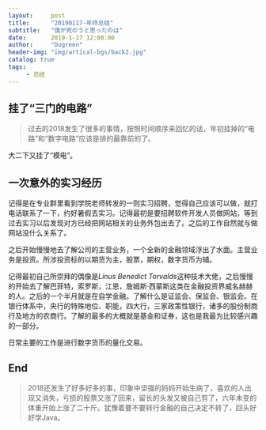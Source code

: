 ```yaml
---
layout:     post
title:      "20190117-年终总结"
subtitle:   "僕が死のうと思ったのは"
date:       2019-1-17 12:00:00
author:     "Dugreen"
header-img: "img/artical-bgs/back2.jpg"
catalog: true
tags:
     - 总结
---
```


## 挂了“三门的电路”

> 过去的2018发生了很多的事情，按照时间顺序来回忆的话，年初挂掉的“电路”和“数字电路”应该是排的最靠前的了。

大二下又挂了“模电”。

## 一次意外的实习经历

记得是在专业群里看到学院老师转发的一则实习招聘，觉得自己应该可以做，就打电话联系了一下，约好暑假去实习。记得最初是要招聘软件开发人员做网站，等到过去实习以后发现对方已经把网站相关的业务外包出去了。之后的工作自然就与做网站没什么关系了。

之后开始慢慢地去了解公司的主营业务，一个全新的金融领域浮出了水面。主营业务是投资。所涉投资标的以期货为主，股票，期权，数字货币为辅。

记得最初自己所崇拜的偶像是*Linus Benedict Torvalds*这种技术大佬，之后慢慢的开始去了解巴菲特，索罗斯，江恩，詹姆斯·西蒙斯这类在金融投资界威名赫赫的人。之后的一个半月就是在自学金融。了解什么是证监会、保监会、银监会。在银行体系中，央行的特殊地位、职能，四大行，三家政策性银行，诸多的股份制商行及地方的农商行。了解的最多的大概就是基金和证券，这也是我最为比较感兴趣的一部分。

日常主要的工作是进行数字货币的量化交易。

## End

> 2018还发生了好多好多的事，印象中坚强的妈妈开始生病了，喜欢的人出现又消失，亏损的股票又涨了回来，留长的头发又被自己剪了，六年未变的体重开始上涨了二十斤。犹豫着要不要转行金融的自己决定不转了，回头好好学Java。
